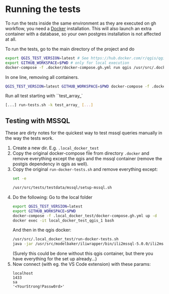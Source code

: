 # Running the tests

To run the tests inside the same environment as they are executed on gh workflow,
you need a [Docker](https://www.docker.com/) installation. This will also launch an extra container
with a database, so your own postgres installation is not affected at all.

To run the tests, go to the main directory of the project and do

```sh
export QGIS_TEST_VERSION=latest # See https://hub.docker.com/r/qgis/qgis/tags/
export GITHUB_WORKSPACE=$PWD # only for local execution
docker-compose -f .docker/docker-compose.gh.yml run qgis /usr/src/.docker/run-docker-tests.sh
```

In one line, removing all containers.
```sh
QGIS_TEST_VERSION=latest GITHUB_WORKSPACE=$PWD docker-compose -f .docker/docker-compose.gh.yml run qgis /usr/src/.docker/run-docker-tests.sh; GITHUB_WORKSPACE=$PWD docker-compose -f .docker/docker-compose.gh.yml rm -s -f
```

Run all test starting with ``test_array_`
```sh
[...] run-tests.sh -k test_array_ [...]
```

## Testing with MSSQL

These are dirty notes for the quickest way to test mssql queries manually in the way the tests work.

1. Create a new dir. E.g. `.local_docker_test`
2. Copy the original docker-compose file from directory `.docker` and remove everything except the qgis and the mssql container (remove the postgis dependency in qgis as well).
4. Copy the original `run-docker-tests.sh` and remove everything except:
    ```bash
    set -e

    /usr/src/tests/testdata/mssql/setup-mssql.sh
    ```
5. Do the following:
    Go to the local folder
    ```bash
    export QGIS_TEST_VERSION=latest
    export GITHUB_WORKSPACE=$PWD
    docker-compose -f .local_docker_test/docker-compose.gh.yml up -d
    docker exec -it local_docker_test_qgis_1 bash
    ```
    And then in the qgis docker:
    ```bash
    /usr/src/.local_docker_test/run-docker-tests.sh
    java -jar /usr/src/modelbaker/iliwrapper/bin/ili2mssql-5.0.0/ili2mssql-5.0.0.jar --schemaimport --dbhost mssql --dbusr sa --dbpwd '<YourStrong!Passw0rd>' --dbdatabase gis --dbschema optimal_polymorph_manuel --coalesceCatalogueRef --createEnumTabs --createNumChecks --createUnique --createFk --createFkIdx --coalesceMultiSurface --coalesceMultiLine --coalesceMultiPoint --coalesceArray --beautifyEnumDispName --createGeomIdx --createMetaInfo --expandMultilingual --createTypeConstraint --createEnumTabsWithId --createTidCol --importTid --smart2Inheritance --strokeArcs --createBasketCol --defaultSrsAuth EPSG --defaultSrsCode 2056 --preScript NULL --postScript NULL --models Polymorphic_Ortsplanung_V1_1 --iliMetaAttrs NULL /usr/src/tests/testdata/ilimodels/Polymorphic_Ortsplanung_V1_1.ili
    ```
    (Surely this could be done without this qgis container, but there you have everything for the set up already...)
6. Now connect (with eg. the VS Code extension) with these params:
    ```
    localhost
    1433
    sa
    '<YourStrong!Passw0rd>'
    ```
